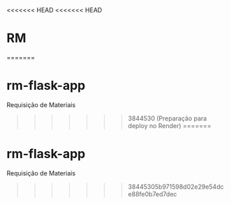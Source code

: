 <<<<<<< HEAD
<<<<<<< HEAD
# RM
=======
# rm-flask-app
Requisição de Materiais 
>>>>>>> 3844530 (Preparação para deploy no Render)
=======
# rm-flask-app
Requisição de Materiais 
>>>>>>> 38445305b971598d02e29e54dce88fe0b7ed7dec

